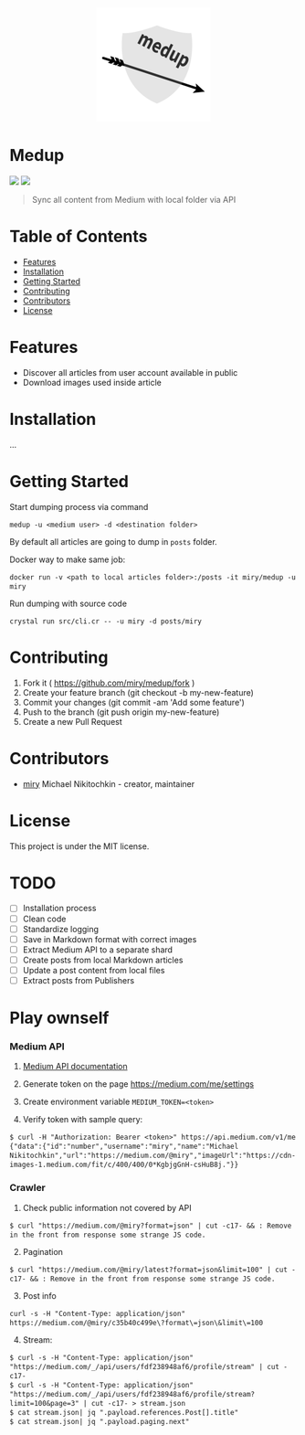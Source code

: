 <p align="center">
  <a href="#">
    <img src="/img/logo.png?raw=true" width="200"/>
  </a>
</p>

# Medup

[![](https://img.shields.io/github/release/miry/medup.svg?style=flat)](https://github.com/miry/medup/releases)
[![](https://img.shields.io/github/license/miry/medup)](https://raw.githubusercontent.com/miry/medup/master/LICENSE)

> Sync all content from Medium with local folder via API

# Table of Contents

* [Features](#features)
* [Installation](#installation)
* [Getting Started](#getting-started)
* [Contributing](#contributing)
* [Contributors](#contributors)
* [License](#license)

# Features

* Discover all articles from user account available in public
* Download images used inside article

# Installation

...

# Getting Started

Start dumping process via command

```shell
medup -u <medium user> -d <destination folder>
```

By default all articles are going to dump in `posts` folder.

Docker way to make same job:

```shell
docker run -v <path to local articles folder>:/posts -it miry/medup -u miry
```

Run dumping with source code

```shell
crystal run src/cli.cr -- -u miry -d posts/miry
```

# Contributing

1. Fork it ( https://github.com/miry/medup/fork )
2. Create your feature branch (git checkout -b my-new-feature)
3. Commit your changes (git commit -am 'Add some feature')
4. Push to the branch (git push origin my-new-feature)
5. Create a new Pull Request

# Contributors

- [miry](https://github.com/miry) Michael Nikitochkin - creator, maintainer

# License

This project is under the MIT license.

# TODO
- [ ] Installation process
- [ ] Clean code
- [ ] Standardize logging
- [ ] Save in Markdown format with correct images
- [ ] Extract Medium API to a separate shard
- [ ] Create posts from local Markdown articles
- [ ] Update a post content from local files
- [ ] Extract posts from Publishers

# Play ownself

### Medium API

1. [Medium API documentation](https://github.com/Medium/medium-api-docs)
1. Generate token on the page https://medium.com/me/settings
1. Create environment variable `MEDIUM_TOKEN=<token>`

1. Verify token with sample query:
```shell
$ curl -H "Authorization: Bearer <token>" https://api.medium.com/v1/me
{"data":{"id":"number","username":"miry","name":"Michael Nikitochkin","url":"https://medium.com/@miry","imageUrl":"https://cdn-images-1.medium.com/fit/c/400/400/0*KgbjgGnH-csHuB8j."}}
```

### Crawler

1. Check public information not covered by API
```shell
$ curl "https://medium.com/@miry?format=json" | cut -c17- && : Remove in the front from response some strange JS code.
```

2. Pagination
```shell
$ curl "https://medium.com/@miry/latest?format=json&limit=100" | cut -c17- && : Remove in the front from response some strange JS code.
```

3. Post info
```shell
curl -s -H "Content-Type: application/json" https://medium.com/@miry/c35b40c499e\?format\=json\&limit\=100
```

4. Stream:
```shell
$ curl -s -H "Content-Type: application/json" "https://medium.com/_/api/users/fdf238948af6/profile/stream" | cut -c17-
$ curl -s -H "Content-Type: application/json" "https://medium.com/_/api/users/fdf238948af6/profile/stream?limit=100&page=3" | cut -c17- > stream.json
$ cat stream.json| jq ".payload.references.Post[].title"
$ cat stream.json| jq ".payload.paging.next"
```
